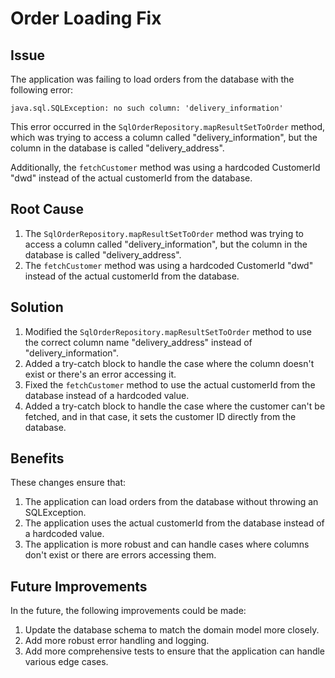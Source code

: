 # Order Loading Fix

## Issue
The application was failing to load orders from the database with the following error:
```
java.sql.SQLException: no such column: 'delivery_information'
```

This error occurred in the `SqlOrderRepository.mapResultSetToOrder` method, which was trying to access a column called "delivery_information", but the column in the database is called "delivery_address".

Additionally, the `fetchCustomer` method was using a hardcoded CustomerId "dwd" instead of the actual customerId from the database.

## Root Cause
1. The `SqlOrderRepository.mapResultSetToOrder` method was trying to access a column called "delivery_information", but the column in the database is called "delivery_address".
2. The `fetchCustomer` method was using a hardcoded CustomerId "dwd" instead of the actual customerId from the database.

## Solution
1. Modified the `SqlOrderRepository.mapResultSetToOrder` method to use the correct column name "delivery_address" instead of "delivery_information".
2. Added a try-catch block to handle the case where the column doesn't exist or there's an error accessing it.
3. Fixed the `fetchCustomer` method to use the actual customerId from the database instead of a hardcoded value.
4. Added a try-catch block to handle the case where the customer can't be fetched, and in that case, it sets the customer ID directly from the database.

## Benefits
These changes ensure that:
1. The application can load orders from the database without throwing an SQLException.
2. The application uses the actual customerId from the database instead of a hardcoded value.
3. The application is more robust and can handle cases where columns don't exist or there are errors accessing them.

## Future Improvements
In the future, the following improvements could be made:
1. Update the database schema to match the domain model more closely.
2. Add more robust error handling and logging.
3. Add more comprehensive tests to ensure that the application can handle various edge cases.